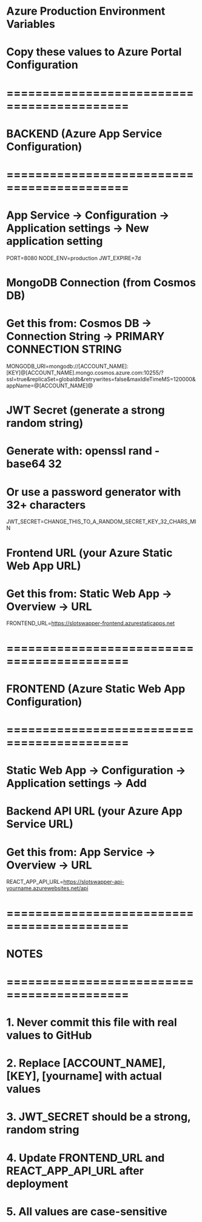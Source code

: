 # Azure Production Environment Variables
# Copy these values to Azure Portal Configuration

# ===========================================
# BACKEND (Azure App Service Configuration)
# ===========================================
# App Service → Configuration → Application settings → New application setting

PORT=8080
NODE_ENV=production
JWT_EXPIRE=7d

# MongoDB Connection (from Cosmos DB)
# Get this from: Cosmos DB → Connection String → PRIMARY CONNECTION STRING
MONGODB_URI=mongodb://[ACCOUNT_NAME]:[KEY]@[ACCOUNT_NAME].mongo.cosmos.azure.com:10255/?ssl=true&replicaSet=globaldb&retrywrites=false&maxIdleTimeMS=120000&appName=@[ACCOUNT_NAME]@

# JWT Secret (generate a strong random string)
# Generate with: openssl rand -base64 32
# Or use a password generator with 32+ characters
JWT_SECRET=CHANGE_THIS_TO_A_RANDOM_SECRET_KEY_32_CHARS_MIN

# Frontend URL (your Azure Static Web App URL)
# Get this from: Static Web App → Overview → URL
FRONTEND_URL=https://slotswapper-frontend.azurestaticapps.net


# ===========================================
# FRONTEND (Azure Static Web App Configuration)
# ===========================================
# Static Web App → Configuration → Application settings → Add

# Backend API URL (your Azure App Service URL)
# Get this from: App Service → Overview → URL
REACT_APP_API_URL=https://slotswapper-api-yourname.azurewebsites.net/api


# ===========================================
# NOTES
# ===========================================
# 1. Never commit this file with real values to GitHub
# 2. Replace [ACCOUNT_NAME], [KEY], [yourname] with actual values
# 3. JWT_SECRET should be a strong, random string
# 4. Update FRONTEND_URL and REACT_APP_API_URL after deployment
# 5. All values are case-sensitive
